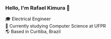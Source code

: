 ### Hello, I'm Rafael Kimura 👋

:mortar_board: Electrical Engineer <br />
:book: Currently studying Computer Science at UFPR<br />
:earth_americas: Based in Curitiba, Brazil


<!--
**kimurarh/kimurarh** is a ✨ _special_ ✨ repository because its `README.md` (this file) appears on your GitHub profile.

Here are some ideas to get you started:

- 🔭 I’m currently working on ...
- 🌱 I’m currently learning ...
- 👯 I’m looking to collaborate on ...
- 🤔 I’m looking for help with ...
- 💬 Ask me about ...
- 📫 How to reach me: ...
- 😄 Pronouns: ...
- ⚡ Fun fact: ...
-->
